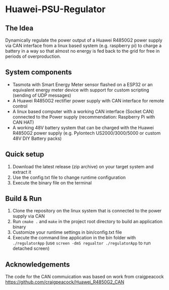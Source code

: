 # Huawei-PSU-Regulator

## The Idea
Dynamically regulate the power output of a Huawei R4850G2 power supply via CAN interface from a linux based system (e.g. raspberry pi)
to charge a battery in a way so that almost no energy is fed back to the grid for free in periods of overproduction.

## System components
- Tasmota with Smart Energy Meter sensor flashed on a ESP32 or an equivalent energy meter device with support for custom scripting (sending of UDP messages)
- A Huawei R4850G2 rectifier power supply with CAN interface for remote control
- A linux based computer with a working CAN interface (Socket CAN) connected to the Power supply (recommendation: Raspberry Pi with CAN HAT)
- A working 48V battery system that can be charged with the Huawei R4850G2 power supply (e.g. Pylontech US2000/3000/5000 or custom 48V DIY Battery packs)

## Quick setup
1. Download the latest release (zip archive) on your target system and extract it
2. Use the config.txt file to change runtime configuration
3. Execute the binary file on the terminal

## Build & Run
1. Clone the repository on the linux system that is connected to the power supply via CAN
2. Run ``` cmake . ``` and ``` make ``` in the project root directory to build an application binary
3. Customize your runtime settings in bin/config.txt file
4. Execute the command line application in the bin folder with ``` ./regulatorApp ``` (use ``` screen -dmS regualtor ./regulatorApp ``` to run detached screen)
   
## Acknowledgements
The code for the CAN commuication was based on work from craigpeacock
https://github.com/craigpeacock/Huawei_R4850G2_CAN



